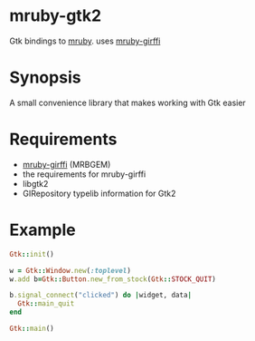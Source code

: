 mruby-gtk2
==========
Gtk bindings to [mruby](https://github.com/mruby/mruby). uses [mruby-girffi](https://github.com/ppibburr/mruby-girffi)

Synopsis
===
A small convenience library that makes working with Gtk easier

Requirements
===
* [mruby-girffi](https://github.com/ppibburr/mruby-girffi) (MRBGEM)
* the requirements for mruby-girffi
* libgtk2
* GIRepository typelib information for Gtk2

Example
===
```ruby
Gtk::init()

w = Gtk::Window.new(:toplevel)
w.add b=Gtk::Button.new_from_stock(Gtk::STOCK_QUIT)

b.signal_connect("clicked") do |widget, data|
  Gtk::main_quit
end

Gtk::main()
```
